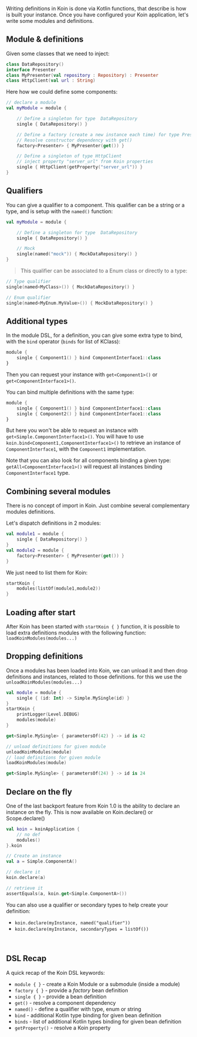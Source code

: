 
Writing definitions in Koin is done via Kotlin functions, that describe is how is built your instance. Once you have configured your Koin application, let's write some modules and definitions.

## Module & definitions

Given some classes that we need to inject:

```kotlin
class DataRepository()
interface Presenter
class MyPresenter(val repository : Repository) : Presenter
class HttpClient(val url : String)
```

Here how we could define some components:

```kotlin
// declare a module
val myModule = module {

    // Define a singleton for type  DataRepository
    single { DataRepository() }

    // Define a factory (create a new instance each time) for type Presenter (infered parameter in <>)
    // Resolve constructor dependency with get()
    factory<Presenter> { MyPresenter(get()) }

    // Define a singleton of type HttpClient
    // inject property "server_url" from Koin properties
    single { HttpClient(getProperty("server_url")) }
}
```

## Qualifiers

You can give a qualifier to a component. This qualifier can be a string or a type, and is setup with the `named()` function:

```kotlin
val myModule = module {

    // Define a singleton for type  DataRepository
    single { DataRepository() }

    // Mock
    single(named("mock")) { MockDataRepository() }
}
```

> This qualifier can be associated to a Enum class or directly to a type:

```kotlin
// Type qualifier
single(named<MyClass>()) { MockDataRepository() }

// Enum qualifier
single(named<MyEnum.MyValue>()) { MockDataRepository() }
```

## Additional types

In the module DSL, for a definition, you can give some extra type to bind, with the `bind` operator (`binds` for list of KClass):

```kotlin
module {
    single { Component1() } bind ComponentInterface1::class
}
```

Then you can request your instance with `get<Component1>()` or `get<ComponentInterface1>()`.

You can bind multiple definitions with the same type:

```kotlin
module {
    single { Component1() } bind ComponentInterface1::class
    single { Component2() } bind ComponentInterface1::class
}
```

But here you won't be able to request an instance with `get<Simple.ComponentInterface1>()`. You will have to use `koin.bind<Component1,ComponentInterface1>()` to retrieve an instance of `ComponentInterface1`, with the `Component1` implementation.

Note that you can also look for all components binding a given type: `getAll<ComponentInterface1>()` will request all instances binding `ComponentInterface1` type.


## Combining several modules

There is no concept of import in Koin. Just combine several complementary modules definitions.

Let's dispatch definitions in 2 modules:

```kotlin
val module1 = module {
    single { DataRepository() }
}
val module2 = module {
    factory<Presenter> { MyPresenter(get()) }
}
```

We just need to list them for Koin:

```kotlin
startKoin {
    modules(listOf(module1,module2))
}
```

## Loading after start

After Koin has been started with `startKoin { }` function, it is possible to load extra definitions modules with the following function: `loadKoinModules(modules...)`

## Dropping definitions

Once a modules has been loaded into Koin, we can unload it and then drop definitions and instances, related to those definitions. for this we use the `unloadKoinModules(modules...)`

```kotlin
val module = module {
    single { (id: Int) -> Simple.MySingle(id) }
}
startKoin {
    printLogger(Level.DEBUG)
    modules(module)
}

get<Simple.MySingle> { parametersOf(42) } -> id is 42

// unload definitions for given module
unloadKoinModules(module)
// load definitions for given module
loadKoinModules(module)

get<Simple.MySingle> { parametersOf(24) } -> id is 24
```

## Declare on the fly

One of the last backport feature from Koin 1.0 is the ability to declare an instance on the fly. This is now available on Koin.declare() or Scope.declare()

```kotlin
val koin = koinApplication {
    // no def
    modules()
}.koin

// Create an instance
val a = Simple.ComponentA()

// declare it
koin.declare(a)

// retrieve it
assertEquals(a, koin.get<Simple.ComponentA>())
```


You can also use a qualifier or secondary types to help create your definition:

- `koin.declare(myInstance, named("qualifier"))`
- `koin.declare(myInstance, secondaryTypes = listOf())`

<br/>

## DSL Recap

A quick recap of the Koin DSL keywords:

* `module { }` - create a Koin Module or a submodule (inside a module)
* `factory { }` - provide a *factory* bean definition
* `single { }` - provide a bean definition
* `get()` - resolve a component dependency
* `named()` - define a qualifier with type, enum or string
* `bind` - additional Kotlin type binding for given bean definition
* `binds` - list of additional Kotlin types binding for given bean definition
* `getProperty()` - resolve a Koin property


